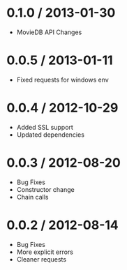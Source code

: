 0.1.0 / 2013-01-30
==================

  * MovieDB API Changes


0.0.5 / 2013-01-11
==================

  * Fixed requests for windows env


0.0.4 / 2012-10-29
==================

  * Added SSL support
  * Updated dependencies


0.0.3 / 2012-08-20
==================

  * Bug Fixes
  * Constructor change  
  * Chain calls 

0.0.2 / 2012-08-14
==================

  * Bug Fixes
  * More explicit errors
  * Cleaner requests

